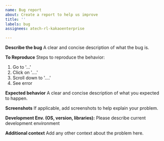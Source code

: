 ```yaml
---
name: Bug report
about: Create a report to help us improve
title: ''
labels: bug
assignees: atech-rl-kakaoenterprise

---
```


**Describe the bug**
A clear and concise description of what the bug is.

**To Reproduce**
Steps to reproduce the behavior:
1. Go to '...'
2. Click on '....'
3. Scroll down to '....'
4. See error

**Expected behavior**
A clear and concise description of what you expected to happen.

**Screenshots**
If applicable, add screenshots to help explain your problem.

**Development Env. (OS, version, libraries):**
Please describe current development environment

**Additional context**
Add any other context about the problem here.

